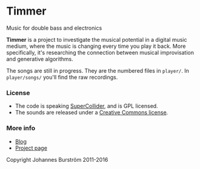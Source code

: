 # Timmer

Music for double bass and electronics

**Timmer** is a project to investigate the musical potential in a digital music medium, where the music is changing every time you play it back. More specifically, it's researching the connection between musical improvisation and generative algorithms.

The songs are still in progress. They are the numbered files in `player/`. In `player/songs/` you'll find the raw recordings.

### License

- The code is speaking [SuperCollider](https://github.com/supercollider/supercollider), and is GPL licensed.
- The sounds are released under a [Creative Commons license](https://creativecommons.org/licenses/by-sa/4.0/).

### More info

- [Blog](http://ljud.org/category/timmer/)
- [Project page](http://johannesburstrom.se/works/timmer/)

Copyright Johannes Burström 2011-2016
